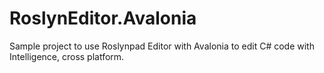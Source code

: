 # RoslynEditor.Avalonia

Sample project to use Roslynpad Editor with Avalonia to edit C# code with Intelligence, cross platform.
